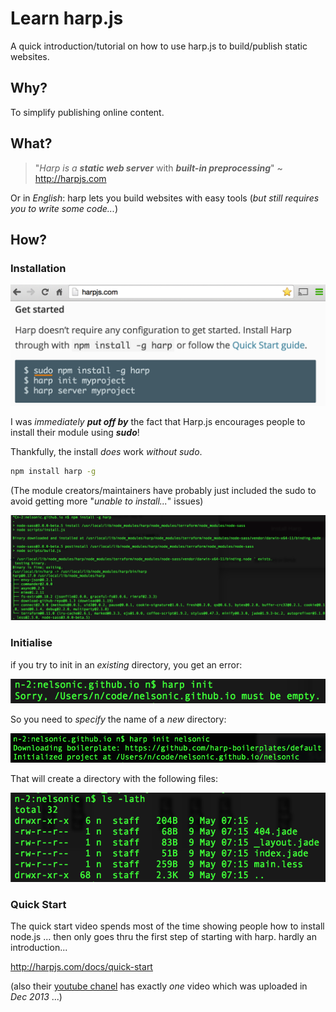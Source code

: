# Learn harp.js

A quick introduction/tutorial on how to use harp.js to build/publish static websites.

## Why?

To simplify publishing online content.


## What?

> "*Harp is a* ***static web server*** with ***built-in preprocessing***" ~ http://harpjs.com

Or in *English*: harp lets you build websites with easy tools
(*but still requires you to write some code...*)

## How?

### Installation

![why sudo install?](https://raw.githubusercontent.com/nelsonic/nelsonic.github.io/master/img/harp-encourages-sudo-install.png)

I was *immediately* ***put off by*** the fact that Harp.js encourages people
to install their module using ***sudo***!

Thankfully, the install *does* work *without sudo*.

```sh
npm install harp -g
```

(The module creators/maintainers have probably just included the
sudo to avoid getting more "*unable to install...*" issues)

![works without sudo](https://raw.githubusercontent.com/nelsonic/nelsonic.github.io/master/img/harp--npm-install-harp-g.png)

### Initialise

if you try to init in an *existing* directory, you get an error:

![does not work for existing blogs](https://raw.githubusercontent.com/nelsonic/nelsonic.github.io/master/img/harp-does-not-work-for-existing-blogs.png)

So you need to *specify* the name of a *new* directory:

![harp init](https://raw.githubusercontent.com/nelsonic/nelsonic.github.io/master/img/harp-init-nelsonic.png)


That will create a directory with the following files:

![harp init creates files](https://raw.githubusercontent.com/nelsonic/nelsonic.github.io/master/img/harp-defaults-to-using-jade-and-less.png)


### Quick Start

The quick start video spends most of the time showing people how to install node.js ... then only goes thru the first step of starting with harp. hardly an introduction...

http://harpjs.com/docs/quick-start

(also their [youtube chanel](https://www.youtube.com/channel/UCjMFLksOOahVB0xCupy8oeA/videos) has exactly *one* video which was uploaded in *Dec 2013* ...)
